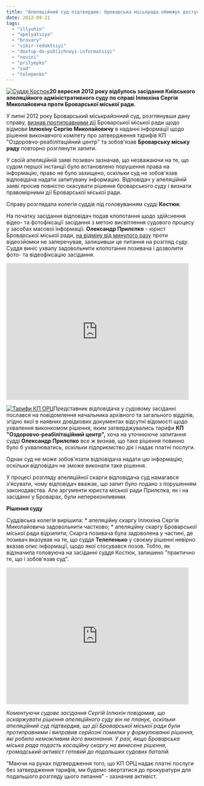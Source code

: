 ```yaml
---
title: "Апеляційний суд підтвердив: броварська міськрада обмежує доступ до інформації незаконно"
date: 2012-09-21
tags: 
  - "illyuhin"
  - "apelyatsiya"
  - "brovary"
  - "vibir-redaktsiyi"
  - "dostup-do-publichnoyi-informatsiyi"
  - "novini"
  - "prilyepko"
  - "sud"
  - "telepenko"
---
```


[![](https://mpz.brovary.org/wp-content/uploads/2012/09/sud.jpg "Суддя Костюк")](https://mpz.brovary.org/wp-content/uploads/2012/09/sud.jpg)**20 вересня 2012 року відбулось засідання Київського апеляційного адміністративного суду по справі Іллюхіна Сергія Миколайовича проти Броварської міської ради.**

У липні 2012 року Броварський міськрайонний суд, розглянувши дану справу, [визнав протиправними дії](https://mpz.brovary.org/sud-viznav-vidmovu-u-zadovolenni-informatsiynogo-zapitu-sergiya-illyuhina-protipravnoyu/ "Суд визнав відмову у задоволенні запиту на інформацію Сергія Іллюхіна протиправною") Броварської міської ради щодо відмови **Іллюхіну Сергію Миколайовичу** в наданні інформації щодо рішення виконавчого комітету про затвердження тарифів КП "Оздоровчо-реабілітаційний центр" та зобов'язав **Броварську міську раду** повторно розглянути запити.

У своїй апеляційній заяві позивач зазначав, що незважаючи на те, що судом першої інстанції було встановлено порушення права на інформацію, право не було захищено, оскільки суд не зобов'язав відповідача надати запитувану інформацію. Відповідач у апеляційній заяві просив повністю скасувати рішення броварського суду і визнати правомірними дії Броварської міської ради.

Справу розглядала колегія суддів під головуванням судді **Костюк**.

На початку засідання відповідач подав клопотання щодо здійснення відео- та фотофіксації засідання з метою висвітлення судового процесу у засобах масової інформації. **Олександр Прилєпко** - юрист Броварської міської ради, [на відміну від минулого разу](https://mpz.brovary.org/prilyepko-telepenko-ta-glasnist-sudovogo-protsesu-video/ "Прилєпко, Телепенько та гласність судового процесу (ВІДЕО)") проти відеозйомки не заперечував, залишивши це питання на розгляд суду. Суддя виніс ухвалу задовольнити клопотання позивача і дозволити фото- та відеофіксацію засідання.

<iframe src="http://www.youtube.com/embed/iuTsdXXRwEk" frameborder="0" width="480" height="360"></iframe>

[![](https://mpz.brovary.org/wp-content/uploads/2012/07/No-Tarifs.jpg "Тарифи КП ОРЦ")](https://mpz.brovary.org/wp-content/uploads/2012/07/No-Tarifs.jpg)Представник відповідача у судовому засіданні послався на повідомлення начальника архівного та загального відділів, згідно якої в наявних довідкових документах відсутні відомості щодо ухвалення виконкомом рішення, яким затверджувались тарифи **КП "Оздоровчо-реабілітаційний центр",** хоча на уточнююче запитання судді **Олександр Прилєпко** все ж визнав, що таке рішення повинно було б ухвалюватись, оскільки підприємство діє і надає платні послуги.

Однак суд не може зобов'язати відповідача надати цю інформацію, оскільки відповідач не зможе виконати таке рішення.

У процесі розгляду апеляційної скарги відповідача суд намагався з'ясувати, чому відповідач вважає, що запит було подано з порушенням законодавства. Але аргументи юриста міської ради Прилєпка, як і на засіданні у Броварах, були непереконливими.

**Рішення суду**

Суддівська колегія вирішила: \* апеляційну скаргу Іллюхіна Сергія Миколайовича задовольнити частково; \* апеляційну скаргу Броварської міської ради відхилити; Скарга позивача була задоволена у частині, де позивач вказував на те, що суддя **Телепенько** у своєму рішенні невірно вказав опис інформації, щодо якої стосувався позов. Тобто, як відзначила головуюча на засіданні суддя Костюк, залишено "практично те, що і зобов'язав суд".

<iframe src="http://www.youtube.com/embed/rC0qzJEqHng" frameborder="0" width="480" height="360"></iframe>

_Коментуючи судове засідання Сергій Іллюхін повідомив, що оскаржувати рішення апеляційного суду він не планує, оскільки апеляційний суд підтвердив, що дії Броварської міської ради були протиправними і виправив серйозні помилки у формулюванні рішення, які робило неможливим його виконання. У разі, якщо Броварська міська рада подасть касаційну скаргу на винесене рішення, громадський активіст готовий до подальших судових баталій._

"Маючи на руках підтвердження того, що КП ОРЦ надає платні послуги без затвердження тарифів, ми будемо звертатися до прокуратури для подальшого розгляду цього питання" - зазначив активіст.
